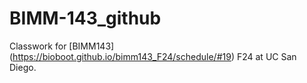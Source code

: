 # BIMM-143_github
Classwork for [BIMM143] (https://bioboot.github.io/bimm143_F24/schedule/#19) F24 at UC San Diego.
